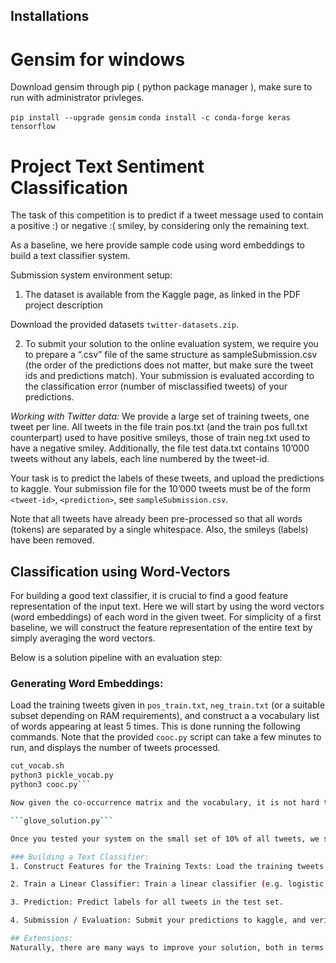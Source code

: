 ## Installations 

# Gensim for windows

Download gensim through pip ( python package manager ), make sure to run with administrator privleges. 

`pip install --upgrade gensim`
`conda install -c conda-forge keras tensorflow` 


# Project Text Sentiment Classification

The task of this competition is to predict if a tweet message used to contain a positive :) or negative :( smiley, by considering only the remaining text.

As a baseline, we here provide sample code using word embeddings to build a text classifier system.

Submission system environment setup:

1. The dataset is available from the Kaggle page, as linked in the PDF project description

 Download the provided datasets `twitter-datasets.zip`.

2. To submit your solution to the online evaluation system, we require you to prepare a “.csv” file of the same structure as sampleSubmission.csv (the order of the predictions does not matter, but make sure the tweet ids and predictions match). Your submission is evaluated according to the classification error (number of misclassified tweets) of your predictions.

*Working with Twitter data:* We provide a large set of training tweets, one tweet per line. All tweets in the file train pos.txt (and the train pos full.txt counterpart) used to have positive smileys, those of train neg.txt used to have a negative smiley. Additionally, the file test data.txt contains 10’000 tweets without any labels, each line numbered by the tweet-id.

Your task is to predict the labels of these tweets, and upload the predictions to kaggle. Your submission file for the 10’000 tweets must be of the form `<tweet-id>`, `<prediction>`, see `sampleSubmission.csv`.

Note that all tweets have already been pre-processed so that all words (tokens) are separated by a single whitespace. Also, the smileys (labels) have been removed.

## Classification using Word-Vectors

For building a good text classifier, it is crucial to find a good feature representation of the input text. Here we will start by using the word vectors (word embeddings) of each word in the given tweet. For simplicity of a first baseline, we will construct the feature representation of the entire text by simply averaging the word vectors.

Below is a solution pipeline with an evaluation step:

### Generating Word Embeddings: 

Load the training tweets given in `pos_train.txt`, `neg_train.txt` (or a suitable subset depending on RAM requirements), and construct a a vocabulary list of words appearing at least 5 times. This is done running the following commands. Note that the provided `cooc.py` script can take a few minutes to run, and displays the number of tweets processed.

```build_vocab.sh
cut_vocab.sh
python3 pickle_vocab.py
python3 cooc.py```

Now given the co-occurrence matrix and the vocabulary, it is not hard to train GloVe word embeddings, that is to compute an embedding vector for wach word in the vocabulary. We suggest to implement SGD updates to train the matrix factorization, as in

```glove_solution.py```

Once you tested your system on the small set of 10% of all tweets, we suggest you run on the full datasets `pos_train_full.txt`, `neg_train_full.txt`

### Building a Text Classifier:
1. Construct Features for the Training Texts: Load the training tweets and the built GloVe word embeddings. Using the word embeddings, construct a feature representation of each training tweet (by averaging the word vectors over all words of the tweet).

2. Train a Linear Classifier: Train a linear classifier (e.g. logistic regression or SVM) on your constructed features, using the scikit learn library, or your own code from the earlier labs. Recall that the labels indicate if a tweet used to contain a :) or :( smiley.

3. Prediction: Predict labels for all tweets in the test set.

4. Submission / Evaluation: Submit your predictions to kaggle, and verify the obtained misclassification error score. (You can also use a local separate validation set to get faster feedback on the accuracy of your system). Try to tune your system for best evaluation score.

## Extensions:
Naturally, there are many ways to improve your solution, both in terms of accuracy and computation speed. More advanced techniques can be found in the recent literature.
